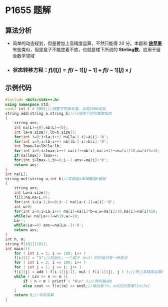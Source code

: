 # P1655 题解

## 算法分析

- 简单的动态规划，但是要加上高精度运算，不然只能得 $20$ 分。本题和 **[放苹果](https://www.luogu.org/problem/show?pid=2386)** 有些类似，但是盒子不能空着不放，也就是楼下所说的 **Stirling数**，应用于组合数学领域

- ### 状态转移方程：$f[i][j]=f[i-1][j-1]+f[i-1][j]\times j$

## 示例代码

```cpp
#include <bits/stdc++.h>
using namespace std;
const int L = 1001;//调整字符串长度，本题1000足矣
string add(string a,string b)//只限两个非负整数相加
{
    string ans;
    int na[L]={0},nb[L]={0};
    int la=a.size(),lb=b.size();
    for(int i=0;i<la;i++) na[la-1-i]=a[i]-'0';
    for(int i=0;i<lb;i++) nb[lb-1-i]=b[i]-'0';
    int lmax=la>lb?la:lb;
    for(int i=0;i<lmax;i++) na[i]+=nb[i],na[i+1]+=na[i]/10,na[i]%=10;
    if(na[lmax]) lmax++;
    for(int i=lmax-1;i>=0;i--) ans+=na[i]+'0';
    return ans;
}
int na[L];
string mul(string a,int b)//高精度a乘单精度b模板
{
    string ans;
    int La=a.size();
    fill(na,na+L,0);
    for(int i=La-1;i>=0;i--) na[La-i-1]=a[i]-'0';
    int w=0;
    for(int i=0;i<La;i++) na[i]=na[i]*b+w,w=na[i]/10,na[i]=na[i]%10;
    while(w) na[La++]=w%10,w/=10;
    La--;
    while(La>=0) ans+=na[La--]+'0';
    return ans;
}
int n, m;
string f[101][101];
int main(){
    for ( int i = 1; i <= 100; i++ )
    f[i][1] = "1";//初始化，一个盒子（m=1）的时候只有一种放法
    for ( int i = 2; i <= 100; i++ )
    for ( int j = 1; j <= i; j++ )
    f[i][j] = add ( f[i-1][j-1], mul ( f[i-1][j], j ) );//带上高精度运算的状态转移
    while ( cin >> n >> m ){
        if ( n < m ) printf ( "0\n" );//特判输出0
        else cout << f[n][m] << endl;//输出每个n，m对应的答案f[n][m]
    }
    return 0;//华丽落幕
}
```
